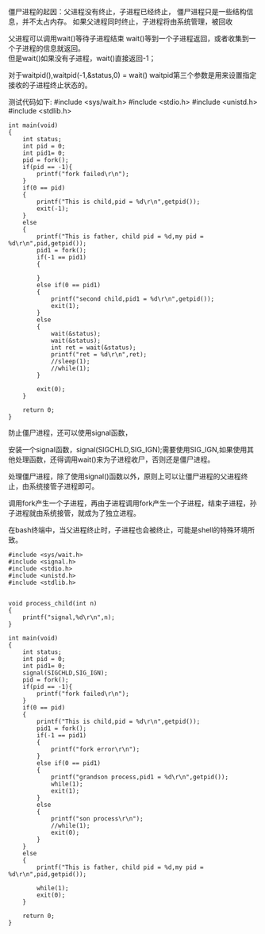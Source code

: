 僵尸进程的起因：父进程没有终止，子进程已经终止，
僵尸进程只是一些结构信息，并不太占内存。
如果父进程同时终止，子进程将由系统管理，被回收

父进程可以调用wait()等待子进程结束
wait()等到一个子进程返回，或者收集到一个子进程的信息就返回。  
但是wait()如果没有子进程，wait()直接返回-1；

对于waitpid(),waitpid(-1,&status,0) = wait()
waitpid第三个参数是用来设置指定接收的子进程终止状态的。  

测试代码如下:
    #include <sys/wait.h> 
    #include <stdio.h>
    #include <unistd.h>
    #include <stdlib.h>

    int main(void)
    {
        int status;
        int pid = 0;
        int pid1= 0;
        pid = fork();
        if(pid == -1){
            printf("fork failed\r\n");
        }
        if(0 == pid)
        {
            printf("This is child,pid = %d\r\n",getpid());
            exit(-1);
        }
        else
        {
            printf("This is father, child pid = %d,my pid = %d\r\n",pid,getpid());
            pid1 = fork();
            if(-1 == pid1)
            {
                
            }
            else if(0 == pid1)
            {
                printf("second child,pid1 = %d\r\n",getpid());
                exit(1);
            }
            else
            {
                wait(&status);
                wait(&status);
                int ret = wait(&status);
                printf("ret = %d\r\n",ret);
                //sleep(1);
                //while(1);
            }
            
            exit(0);
        }
        
        return 0;
    }



防止僵尸进程，还可以使用signal函数，

安装一个signal函数，signal(SIGCHLD,SIG_IGN);需要使用SIG_IGN,如果使用其他处理函数，还得调用wait()来为子进程收尸，否则还是僵尸进程。  

处理僵尸进程，除了使用signal()函数以外，原则上可以让僵尸进程的父进程终止，由系统接管子进程即可。

调用fork产生一个子进程，再由子进程调用fork产生一个子进程，结束子进程，孙子进程就由系统接管，就成为了独立进程。  

在bash终端中，当父进程终止时，子进程也会被终止，可能是shell的特殊环境所致。 


    #include <sys/wait.h> 
    #include <signal.h>
    #include <stdio.h>
    #include <unistd.h>
    #include <stdlib.h>


    void process_child(int n)
    {
        printf("signal,%d\r\n",n);
    }

    int main(void)
    {
        int status;
        int pid = 0;
        int pid1= 0;
        signal(SIGCHLD,SIG_IGN);
        pid = fork();
        if(pid == -1){
            printf("fork failed\r\n");
        }
        if(0 == pid)
        {
            printf("This is child,pid = %d\r\n",getpid());
            pid1 = fork();
            if(-1 == pid1)
            {
                printf("fork error\r\n");
            }
            else if(0 == pid1)
            {
                printf("grandson process,pid1 = %d\r\n",getpid());
                while(1);
                exit(1);
            }
            else
            {
                printf("son process\r\n");
                //while(1);
                exit(0);
            }
        }
        else
        {
            printf("This is father, child pid = %d,my pid = %d\r\n",pid,getpid());
            
            while(1);
            exit(0);
        }
        
        return 0;
    }






